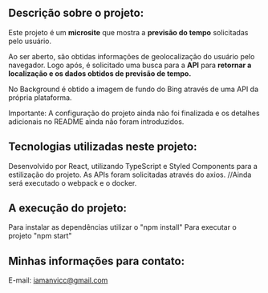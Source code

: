 ## Descrição sobre o projeto:

Este projeto é um **microsite** que mostra a **previsão do tempo** solicitadas pelo usuário.

Ao ser aberto, são obtidas informações de geolocalização do usuário pelo navegador. Logo após, é solicitado uma busca para a **API** para **retornar a localização  e os dados obtidos de previsão de tempo.**

No Background é obtido a imagem de fundo do Bing através de uma API da própria plataforma.

Importante: A configuração do projeto ainda não foi finalizada e os detalhes adicionais no README ainda não foram introduzidos.



## Tecnologias utilizadas neste projeto:

Desenvolvido por React, utilizando TypeScript e Styled Components para a estilização do projeto.
As APIs foram solicitadas através do axios.
//Ainda será executado o webpack e o docker.



## A execução do projeto:

Para instalar as dependências utilizar o "npm install"
Para executar o projeto "npm start"


## Minhas informações para contato:
E-mail: iamanvicc@gmail.com

